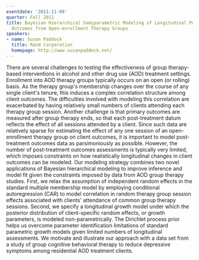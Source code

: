 ```yaml
---
eventdate: '2011-11-09'
quarter: Fall 2011
title: Bayesian Hierarchical Semiparametric Modeling of Longitudinal Post-treatment
  Outcomes from Open-enrollment Therapy Groups
speakers:
- name: Susan Paddock
  title: Rand Corporation
  homepage: http://www.susanpaddock.net/
---
```

There are several challenges to testing the effectiveness of group therapy-based interventions in alcohol and other drug use (AOD) treatment settings. Enrollment into AOD therapy groups typically occurs on an open (or rolling) basis. As the therapy group's membership changes over the course of any single client's tenure, this induces a complex correlation structure among client outcomes. The difficulties involved with modeling this correlation are exacerbated by having relatively small numbers of clients attending each therapy group session. Another challenge is that primary outcomes are measured after group therapy ends, so that each post-treatment datum reflects the effect of all sessions attended by a client. Since such data are relatively sparse for estimating the effect of any one session of an open-enrollment therapy group on client outcomes, it is important to model post-treatment outcomes data as parsimoniously as possible. However, the number of post-treatment outcomes assessments is typically very limited, which imposes constraints on how realistically longitudinal changes in client outcomes can be modeled. Our modeling strategy combines two novel applications of Bayesian hierarchical modeling to improve inference and model fit given the constraints imposed by data from AOD group therapy studies. First, we relax the assumption of independent random effects in the standard multiple membership model by employing conditional autoregression (CAR) to model correlation in random therapy group session effects associated with clients' attendance of common group therapy sessions. Second, we specify a longitudinal growth model under which the posterior distribution of client-specific random effects, or growth parameters, is modeled non-parametrically. The Dirichlet process prior helps us overcome parameter identification limitations of standard parametric growth models given limited numbers of longitudinal assessments. We motivate and illustrate our approach with a data set from a study of group cognitive behavioral therapy to reduce depressive symptoms among residential AOD treatment clients.